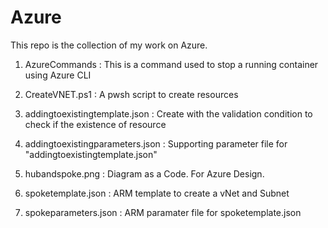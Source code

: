 # Azure

This repo is the collection of my work on Azure.

1. AzureCommands : This is a command used to stop a running container using Azure CLI

2. CreateVNET.ps1 : A pwsh script to create resources

3. addingtoexistingtemplate.json : Create with the validation condition to check if the existence of resource 

4. addingtoexistingparameters.json : Supporting parameter file for "addingtoexistingtemplate.json"

5. hubandspoke.png : Diagram as a Code. For Azure Design.

5. spoketemplate.json : ARM template to create a vNet and Subnet

6. spokeparameters.json : ARM paramater file for spoketemplate.json
	
